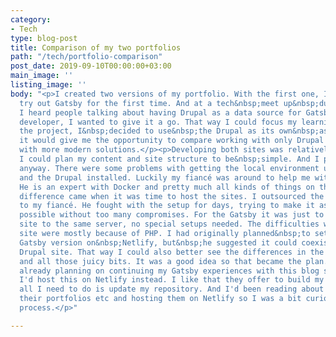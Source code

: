 ```yaml
---
category:
- Tech
type: blog-post
title: Comparison of my two portfolios
path: "/tech/portfolio-comparison"
post_date: 2019-09-10T00:00:00+03:00
main_image: ''
listing_image: ''
body: "<p>I created two versions of my portfolio. With the first one, I wanted to
  try out Gatsby for the first time. And at a tech&nbsp;meet up&nbsp;during the summer
  I heard people talking about having Drupal as a data source for Gatsby. As a Drupal
  developer, I wanted to give it a go. That way I could focus my learning on Gatsby.</p><p>After&nbsp;starting
  the project, I&nbsp;decided to use&nbsp;the Drupal as its own&nbsp;as well. Because
  it would give me the opportunity to compare working with only Drupal and working
  with more modern solutions.</p><p>Developing both sites was relatively easy since
  I could plan my content and site structure to be&nbsp;simple. And I prefer&nbsp;simpler&nbsp;solutions,
  anyway. There were some problems with getting the local environment up and running
  and the Drupal installed. Luckily my fiancé was around to help me with those issues.
  He is an expert with Docker and pretty much all kinds of things on the server-side.</p><p>The
  difference came when it was time to host the sites. I outsourced the hosting setup
  to my fiancé. He fought with the setup for days, trying to make it as&nbsp;good&nbsp;as
  possible without too many compromises. For the Gatsby it was just to put the built
  site to the same server, no special setups needed. The difficulties with the Drupal
  site were mostly because of PHP. I had originally planned&nbsp;to set up&nbsp;the
  Gatsby version on&nbsp;Netlify, but&nbsp;he suggested it could coexist with the
  Drupal site. That way I could also better see the differences in the sites' speed
  and all those juicy bits. It was a good idea so that became the plan.</p><p>I was
  already planning on continuing my Gatsby experiences with this blog so I figured
  I'd host this on Netlify instead. I like that they offer to build my site for me,
  all I need to do is update my repository. And I'd been reading about people creating
  their portfolios etc and hosting them on Netlify so I was a bit curious about the
  process.</p>"

---
```


